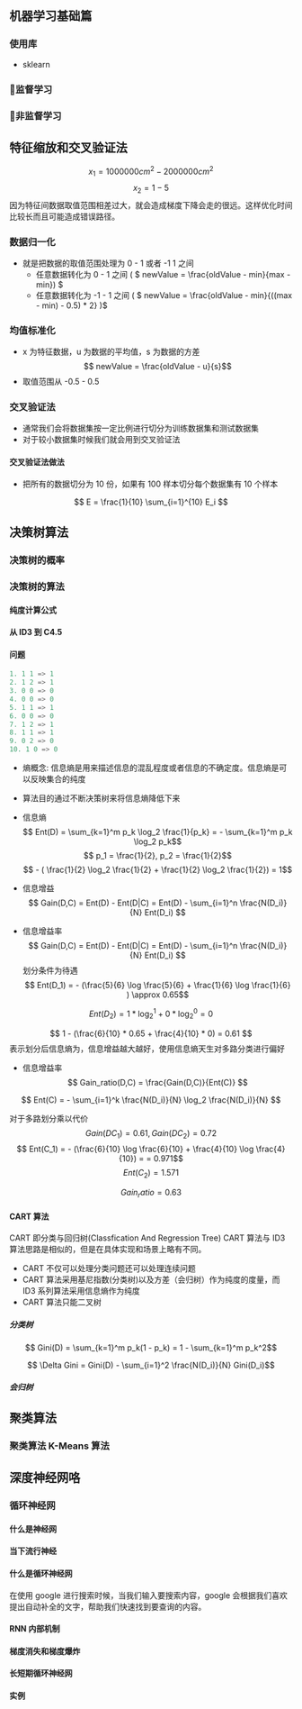 ## 机器学习基础篇

### 使用库
- sklearn
### 监督学习
### 非监督学习

## 特征缩放和交叉验证法
$$x_1 = 1000000 cm^2 - 2000000 cm^2 \tag{area}$$
$$x_2 = 1 - 5 \tag{room count}$$
因为特征间数据取值范围相差过大，就会造成梯度下降会走的很远。这样优化时间比较长而且可能造成错误路径。
### 数据归一化
- 就是把数据的取值范围处理为 0 - 1 或者 -1 1 之间
    - 任意数据转化为 0 - 1 之间 ( $ newValue = \frac{oldValue - min}{max - min}) $
    - 任意数据转化为 -1 - 1 之间  ( $ newValue = \frac{oldValue - min}{((max - min) - 0.5) * 2} )$
### 均值标准化
- x 为特征数据，u 为数据的平均值，s 为数据的方差
$$ newValue = \frac{oldValue - u}{s}$$
- 取值范围从 -0.5 - 0.5

### 交叉验证法
- 通常我们会将数据集按一定比例进行切分为训练数据集和测试数据集
- 对于较小数据集时候我们就会用到交叉验证法
#### 交叉验证法做法
- 把所有的数据切分为 10 份，如果有 100 样本切分每个数据集有 10 个样本

$$ E = \frac{1}{10} \sum_{i=1}^{10} E_i $$
## 决策树算法
### 决策树的概率
### 决策树的算法
#### 纯度计算公式
#### 从 ID3 到 C4.5
#### 问题
```python
1. 1 1 => 1
2. 1 2 => 1
3. 0 0 => 0
4. 0 0 => 0
5. 1 1 => 1
6. 0 0 => 0
7. 1 2 => 1
8. 1 1 => 1
9. 0 2 => 0
10. 1 0 => 0

```

- 熵概念: 信息熵是用来描述信息的混乱程度或者信息的不确定度。信息熵是可以反映集合的纯度
- 算法目的通过不断决策树来将信息熵降低下来
- 信息熵 $$ Ent(D) = \sum_{k=1}^m p_k \log_2 \frac{1}{p_k} = - \sum_{k=1}^m p_k \log_2 p_k$$
$$ p_1 = \frac{1}{2}, p_2 = \frac{1}{2}$$
$$ - ( \frac{1}{2} \log_2 \frac{1}{2} +  \frac{1}{2} \log_2 \frac{1}{2}) = 1$$
- 信息增益 $$ Gain(D,C) = Ent(D) - Ent(D|C) = Ent(D) - \sum_{i=1}^n \frac{N(D_i)}{N} Ent(D_i) $$

- 信息增益率
$$ Gain(D,C) = Ent(D) - Ent(D|C) = Ent(D) - \sum_{i=1}^n \frac{N(D_i)}{N} Ent(D_i) $$
划分条件为待遇
$$ Ent(D_1) = - (\frac{5}{6} \log \frac{5}{6} + \frac{1}{6} \log \frac{1}{6} ) \approx 0.65$$

$$ Ent(D_2) = 1 * \log_2^1 + 0 * \log_2^0 = 0 $$

$$ 1 - (\frac{6}{10} * 0.65 + \frac{4}{10} * 0) = 0.61 $$
表示划分后信息熵为，信息增益越大越好，使用信息熵天生对多路分类进行偏好
- 信息增益率
$$ Gain_ratio(D,C) = \frac{Gain(D,C)}{Ent(C)} $$

$$ Ent(C) = - \sum_{i=1}^k \frac{N(D_i)}{N} \log_2 \frac{N(D_i)}{N} $$

对于多路划分乘以代价
$$ Gain(D C_1) = 0.61, Gain(D C_2) = 0.72$$
$$ Ent(C_1) = - (\frac{6}{10} \log \frac{6}{10} + \frac{4}{10} \log \frac{4}{10}) = = 0.971$$
$$ Ent(C_2) = 1.571$$

$$ Gain_ratio = 0.63  $$

#### CART 算法
CART 即分类与回归树(Classfication And Regression Tree) CART 算法与 ID3 算法思路是相似的，但是在具体实现和场景上略有不同。
- CART 不仅可以处理分类问题还可以处理连续问题
- CART 算法采用基尼指数(分类树)以及方差（会归树）作为纯度的度量，而 ID3 系列算法采用信息熵作为纯度
- CART 算法只能二叉树
##### 分类树
$$ Gini(D) = \sum_{k=1}^m p_k(1 - p_k) = 1 - \sum_{k=1}^m p_k^2$$

$$ \Delta Gini = Gini(D) -   \sum_{i=1}^2 \frac{N(D_i)}{N} Gini(D_i)$$
##### 会归树

## 聚类算法
### 聚类算法 K-Means 算法



## 深度神经网咯
### 循环神经网
#### 什么是神经网
#### 当下流行神经
#### 什么是循环神经网
在使用 google 进行搜索时候，当我们输入要搜索内容，google 会根据我们喜欢提出自动补全的文字，帮助我们快速找到要查询的内容。
#### RNN 内部机制
#### 梯度消失和梯度爆炸
#### 长短期循环神经网
#### 实例